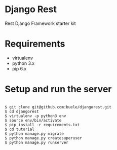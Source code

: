 Django Rest
=================

Rest Django Framework starter kit

# Requirements
 - virtualenv
 - python 3.x
 - pip 6.x

# Setup and run the server

```

$ git clone git@github.com:buele/djangorest.git
$ cd djangorest
$ virtualenv -p python3 env
$ source env/bin/activate
$ pip install -r requirements.txt
$ cd tutorial
$ python manage.py migrate
$ python manage.py createsuperuser
$ python manage.py runserver


```